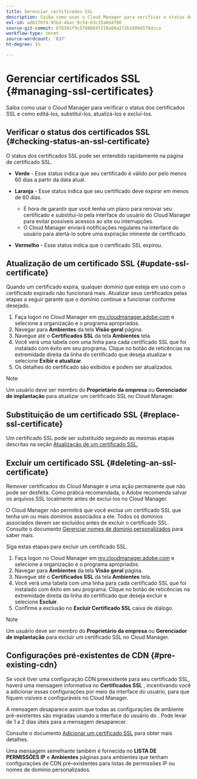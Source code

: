 ```yaml
---
title: Gerenciar certificados SSL
description: Saiba como usar o Cloud Manager para verificar o status dos certificados SSL e como editá-los, substituí-los, atualizá-los e excluí-los.
exl-id: ad6170f4-93bd-4bac-9c54-63c35a0d4f06
source-git-commit: 878381f9c5780864f218a00a272b1600d578dcca
workflow-type: tm+mt
source-wordcount: '637'
ht-degree: 1%

---
```


# Gerenciar certificados SSL {#managing-ssl-certificates}

Saiba como usar o Cloud Manager para verificar o status dos certificados SSL e como editá-los, substituí-los, atualizá-los e excluí-los.

## Verificar o status dos certificados SSL {#checking-status-an-ssl-certificate}

O status dos certificados SSL pode ser entendido rapidamente na página de certificado SSL.

* **Verde** - Esse status indica que seu certificado é válido por pelo menos 60 dias a partir da data atual.

* **Laranja** - Esse status indica que seu certificado deve expirar em menos de 60 dias.
   * É hora de garantir que você tenha um plano para renovar seu certificado e substituí-lo pela interface do usuário do Cloud Manager para evitar possíveis acessos ao site ou interrupções.
   * O Cloud Manager enviará notificações regulares na interface do usuário para alertá-lo sobre uma expiração iminente de certificado.

* **Vermelho** - Esse status indica que o certificado SSL expirou.

## Atualização de um certificado SSL {#update-ssl-certificate}

Quando um certificado expira, qualquer domínio que esteja em uso com o certificado expirado não funcionará mais. Atualizar seus certificados pelas etapas a seguir garante que o domínio continue a funcionar conforme desejado.

1. Faça logon no Cloud Manager em [my.cloudmanager.adobe.com](https://my.cloudmanager.adobe.com/) e selecione a organização e o programa apropriados.
1. Navegar para **Ambientes** da tela **Visão geral** página.
1. Navegue até o **Certificados SSL** da tela **Ambientes** tela.
1. Você verá uma tabela com uma linha para cada certificado SSL que foi instalado com êxito em seu programa. Clique no botão de reticências na extremidade direita da linha do certificado que deseja atualizar e selecione **Exibir e atualizar**.
1. Os detalhes do certificado são exibidos e podem ser atualizados.

>[!NOTE]
>
>Um usuário deve ser membro do **Proprietário da empresa** ou **Gerenciador de implantação** para atualizar um certificado SSL no Cloud Manager.

## Substituição de um certificado SSL {#replace-ssl-certificate}

Um certificado SSL pode ser substituído seguindo as mesmas etapas descritas na seção [Atualização de um certificado SSL.](#update-ssl-certificate)

## Excluir um certificado SSL {#deleting-an-ssl-certificate}

Remover certificados do Cloud Manager é uma ação permanente que não pode ser desfeita. Como prática recomendada, o Adobe recomenda salvar os arquivos SSL localmente antes de excluí-los no Cloud Manager.

O Cloud Manager não permitirá que você exclua um certificado SSL que tenha um ou mais domínios associados a ele. Todos os domínios associados devem ser excluídos antes de excluir o certificado SSL. Consulte o documento [Gerenciar nomes de domínio personalizados](/help/implementing/cloud-manager/custom-domain-names/managing-custom-domain-names.md) para saber mais.

Siga estas etapas para excluir um certificado SSL.

1. Faça logon no Cloud Manager em [my.cloudmanager.adobe.com](https://my.cloudmanager.adobe.com/) e selecione a organização e o programa apropriados.
1. Navegar para **Ambientes** da tela **Visão geral** página.
1. Navegue até o **Certificados SSL** da tela **Ambientes** tela.
1. Você verá uma tabela com uma linha para cada certificado SSL que foi instalado com êxito em seu programa. Clique no botão de reticências na extremidade direita da linha do certificado que deseja excluir e selecione **Excluir**.
1. Confirme a exclusão no **Excluir Certificado SSL** caixa de diálogo.

>[!NOTE]
>
>Um usuário deve ser membro do **Proprietário da empresa** ou **Gerenciador de implantação** para excluir um certificado SSL no Cloud Manager.

## Configurações pré-existentes de CDN {#pre-existing-cdn}

Se você tiver uma configuração CDN preexistente para seu certificado SSL, haverá uma mensagem informativa no **Certificados SSL** , incentivando você a adicionar essas configurações por meio da interface do usuário, para que fiquem visíveis e configuráveis no Cloud Manager.

A mensagem desaparece assim que todas as configurações de ambiente pré-existentes são migradas usando a interface do usuário do . Pode levar de 1 a 2 dias úteis para a mensagem desaparecer.

Consulte o documento [Adicionar um certificado SSL](/help/implementing/cloud-manager/managing-ssl-certifications/add-ssl-certificate.md) para obter mais detalhes.

Uma mensagem semelhante também é fornecida no **LISTA DE PERMISSÕES IP** e **Ambientes** páginas para ambientes que tenham configurações de CDN pré-existentes para listas de permissões IP ou nomes de domínio personalizados.
